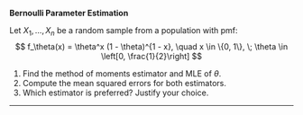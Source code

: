 **Bernoulli Parameter Estimation**

Let $X_1, \ldots, X_n$ be a random sample from a population with pmf:
$$
f_\theta(x) = \theta^x (1 - \theta)^{1 - x}, \quad x \in \{0, 1\}, \; \theta \in \left[0, \frac{1}{2}\right]
$$

1. Find the method of moments estimator and MLE of $\theta$.
2. Compute the mean squared errors for both estimators.
3. Which estimator is preferred? Justify your choice.

---